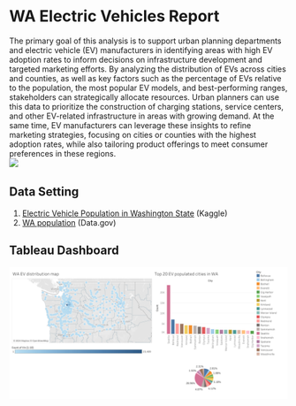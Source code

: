 # WA Electric Vehicles Report
The primary goal of this analysis is to support urban planning departments and electric vehicle (EV) manufacturers in identifying areas with high EV adoption rates to inform decisions on infrastructure development and targeted marketing efforts. By analyzing the distribution of EVs across cities and counties, as well as key factors such as the percentage of EVs relative to the population, the most popular EV models, and best-performing ranges, stakeholders can strategically allocate resources. Urban planners can use this data to prioritize the construction of charging stations, service centers, and other EV-related infrastructure in areas with growing demand. At the same time, EV manufacturers can leverage these insights to refine marketing strategies, focusing on cities or counties with the highest adoption rates, while also tailoring product offerings to meet consumer preferences in these regions.  
<img src="https://github.com/user-attachments/assets/04604fbc-6f7d-4005-9d01-d07685f7131e" width="600">
## Data Setting
1. [Electric Vehicle Population in Washington State](https://www.kaggle.com/datasets/qnqfbqfqo/electric-vehicle-population-in-washington-state) (Kaggle)
2. [WA population](https://catalog.data.gov/dataset/waofm-april-1-population-density-by-county-2000-to-present) (Data.gov)

## Tableau Dashboard
[![Dashboard-image](Dashboard-1.png)](https://public.tableau.com/app/profile/yu.shou.chen/viz/WAEVpopulationresearch/Dashboard1)
